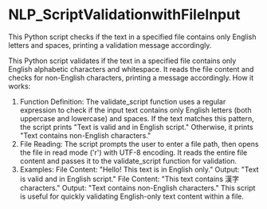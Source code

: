 # NLP_ScriptValidationwithFileInput
This Python script checks if the text in a specified file contains only English letters and spaces, printing a validation message accordingly.

This Python script validates if the text in a specified file contains only English alphabetic characters and whitespace. It reads the file content and checks for non-English characters, printing a message accordingly.
How it works:
1. Function Definition:
      The validate_script function uses a regular expression to check if the input text contains only English letters (both uppercase and lowercase) and spaces.
      If the text matches this pattern, the script prints "Text is valid and in English script." Otherwise, it prints "Text contains non-English characters."
2. File Reading:
      The script prompts the user to enter a file path, then opens the file in read mode ('r') with UTF-8 encoding.
      It reads the entire file content and passes it to the validate_script function for validation.
3. Examples:
      File Content: "Hello! This text is in English only."
      Output: "Text is valid and in English script."
      File Content: "This text contains 漢字 characters."
      Output: "Text contains non-English characters."
This script is useful for quickly validating English-only text content within a file.

